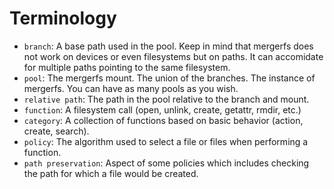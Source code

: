 # Terminology

- `branch`: A base path used in the pool. Keep in mind that mergerfs
  does not work on devices or even filesystems but on paths. It can
  accomidate for multiple paths pointing to the same filesystem.
- `pool`: The mergerfs mount. The union of the branches. The instance
  of mergerfs. You can have as many pools as you wish.
- `relative path`: The path in the pool relative to the branch and mount.
- `function`: A filesystem call (open, unlink, create, getattr, rmdir, etc.)
- `category`: A collection of functions based on basic behavior (action, create, search).
- `policy`: The algorithm used to select a file or files when performing a function.
- `path preservation`: Aspect of some policies which includes checking the path for which a file would be created.
